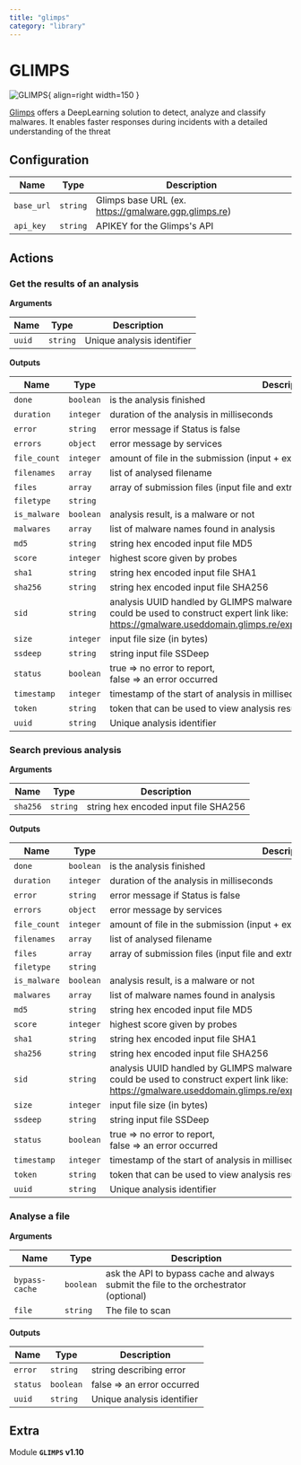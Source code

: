 ```yaml
---
title: "glimps"
category: "library"
---
```

# GLIMPS

![GLIMPS](/assets/playbooks/library/glimps.png){ align=right width=150 }

[Glimps](https://www.glimps.fr/) offers a DeepLearning solution to detect, analyze and classify malwares. It enables faster responses during incidents with a detailed understanding of the threat

## Configuration

| Name      |  Type   |  Description  |
| --------- | ------- | --------------------------- |
| `base_url` | `string` | Glimps base URL (ex. https://gmalware.ggp.glimps.re) |
| `api_key` | `string` | APIKEY for the Glimps's API |

## Actions

### Get the results of an analysis



**Arguments**

| Name      |  Type   |  Description  |
| --------- | ------- | --------------------------- |
| `uuid` | `string` | Unique analysis identifier |


**Outputs**

| Name      |  Type   |  Description  |
| --------- | ------- | --------------------------- |
| `done` | `boolean` | is the analysis finished |
| `duration` | `integer` | duration of the analysis in milliseconds |
| `error` | `string` | error message if Status is false |
| `errors` | `object` | error message by services |
| `file_count` | `integer` | amount of file in the submission (input + extracted) |
| `filenames` | `array` | list of analysed filename |
| `files` | `array` | array of submission files (input file and extracted sub-files) |
| `filetype` | `string` |  |
| `is_malware` | `boolean` | analysis result, is a malware or not |
| `malwares` | `array` | list of malware names found in analysis |
| `md5` | `string` | string hex encoded input file MD5 |
| `score` | `integer` | highest score given by probes |
| `sha1` | `string` | string hex encoded input file SHA1 |
| `sha256` | `string` | string hex encoded input file SHA256 |
| `sid` | `string` | analysis UUID handled by GLIMPS malware finder - expert<br/>could be used to construct expert link like:<br/>https://gmalware.useddomain.glimps.re/expert/en/analysis/results/advanced/${SID} |
| `size` | `integer` | input file size (in bytes) |
| `ssdeep` | `string` | string input file SSDeep |
| `status` | `boolean` | true => no error to report,<br/>false => an error occurred |
| `timestamp` | `integer` | timestamp of the start of analysis in milliseconds |
| `token` | `string` | token that can be used to view analysis result in expert view |
| `uuid` | `string` | Unique analysis identifier |

### Search previous analysis



**Arguments**

| Name      |  Type   |  Description  |
| --------- | ------- | --------------------------- |
| `sha256` | `string` | string hex encoded input file SHA256 |


**Outputs**

| Name      |  Type   |  Description  |
| --------- | ------- | --------------------------- |
| `done` | `boolean` | is the analysis finished |
| `duration` | `integer` | duration of the analysis in milliseconds |
| `error` | `string` | error message if Status is false |
| `errors` | `object` | error message by services |
| `file_count` | `integer` | amount of file in the submission (input + extracted) |
| `filenames` | `array` | list of analysed filename |
| `files` | `array` | array of submission files (input file and extracted sub-files) |
| `filetype` | `string` |  |
| `is_malware` | `boolean` | analysis result, is a malware or not |
| `malwares` | `array` | list of malware names found in analysis |
| `md5` | `string` | string hex encoded input file MD5 |
| `score` | `integer` | highest score given by probes |
| `sha1` | `string` | string hex encoded input file SHA1 |
| `sha256` | `string` | string hex encoded input file SHA256 |
| `sid` | `string` | analysis UUID handled by GLIMPS malware finder - expert<br/>could be used to construct expert link like:<br/>https://gmalware.useddomain.glimps.re/expert/en/analysis/results/advanced/${SID}<br/> |
| `size` | `integer` | input file size (in bytes) |
| `ssdeep` | `string` | string input file SSDeep |
| `status` | `boolean` | true => no error to report,<br/>false => an error occurred<br/> |
| `timestamp` | `integer` | timestamp of the start of analysis in milliseconds |
| `token` | `string` | token that can be used to view analysis result in expert view |
| `uuid` | `string` | Unique analysis identifier<br/> |

### Analyse a file



**Arguments**

| Name      |  Type   |  Description  |
| --------- | ------- | --------------------------- |
| `bypass-cache` | `boolean` | ask the API to bypass cache and always submit the file to the orchestrator (optional) |
| `file` | `string` | The file to scan |


**Outputs**

| Name      |  Type   |  Description  |
| --------- | ------- | --------------------------- |
| `error` | `string` | string describing error |
| `status` | `boolean` | false => an error occurred |
| `uuid` | `string` | Unique analysis identifier |


## Extra

Module **`GLIMPS` v1.10**